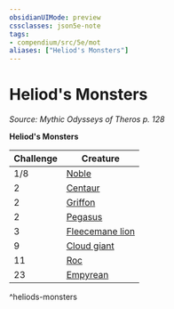 ```yaml
---
obsidianUIMode: preview
cssclasses: json5e-note
tags:
- compendium/src/5e/mot
aliases: ["Heliod's Monsters"]
---
```

# Heliod's Monsters
*Source: Mythic Odysseys of Theros p. 128* 

**Heliod's Monsters**

| Challenge | Creature |
|-----------|----------|
| 1/8 | [Noble](Mechanics/bestiary/humanoid/noble.md) |
| 2 | [Centaur](Mechanics/bestiary/monstrosity/centaur.md) |
| 2 | [Griffon](Mechanics/bestiary/monstrosity/griffon.md) |
| 2 | [Pegasus](Mechanics/bestiary/celestial/pegasus.md) |
| 3 | [Fleecemane lion](Mechanics/bestiary/monstrosity/fleecemane-lion-mot.md) |
| 9 | [Cloud giant](Mechanics/bestiary/giant/cloud-giant.md) |
| 11 | [Roc](Mechanics/bestiary/monstrosity/roc.md) |
| 23 | [Empyrean](Mechanics/bestiary/celestial/empyrean.md) |
^heliods-monsters